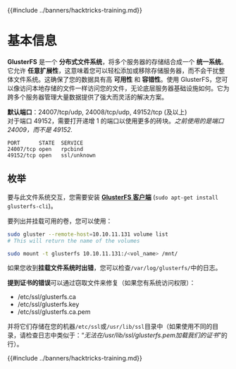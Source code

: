 {{#include ../banners/hacktricks-training.md}}

# 基本信息

**GlusterFS** 是一个 **分布式文件系统**，将多个服务器的存储结合成一个 **统一系统**。它允许 **任意扩展性**，这意味着您可以轻松添加或移除存储服务器，而不会干扰整体文件系统。这确保了您的数据具有高 **可用性** 和 **容错性**。使用 GlusterFS，您可以像访问本地存储的文件一样访问您的文件，无论底层服务器基础设施如何。它为跨多个服务器管理大量数据提供了强大而灵活的解决方案。

**默认端口**：24007/tcp/udp, 24008/tcp/udp, 49152/tcp (及以上)\
对于端口 49152，需要打开递增 1 的端口以使用更多的砖块。_之前使用的是端口 24009，而不是 49152._
```
PORT      STATE  SERVICE
24007/tcp open   rpcbind
49152/tcp open   ssl/unknown
```
## 枚举

要与此文件系统交互，您需要安装 [**GlusterFS 客户端**](https://download.gluster.org/pub/gluster/glusterfs/LATEST/) (`sudo apt-get install glusterfs-cli`)。

要列出并挂载可用的卷，您可以使用：
```bash
sudo gluster --remote-host=10.10.11.131 volume list
# This will return the name of the volumes

sudo mount -t glusterfs 10.10.11.131:/<vol_name> /mnt/
```
如果您收到**挂载文件系统时出错**，您可以检查`/var/log/glusterfs/`中的日志。

**提到证书的错误**可以通过窃取文件来修复（如果您有系统访问权限）：

- /etc/ssl/glusterfs.ca
- /etc/ssl/glusterfs.key
- /etc/ssl/glusterfs.ca.pem

并将它们存储在您的机器`/etc/ssl`或`/usr/lib/ssl`目录中（如果使用不同的目录，请检查日志中类似于：“_无法在/usr/lib/ssl/glusterfs.pem加载我们的证书_”的行）。 

{{#include ../banners/hacktricks-training.md}}

